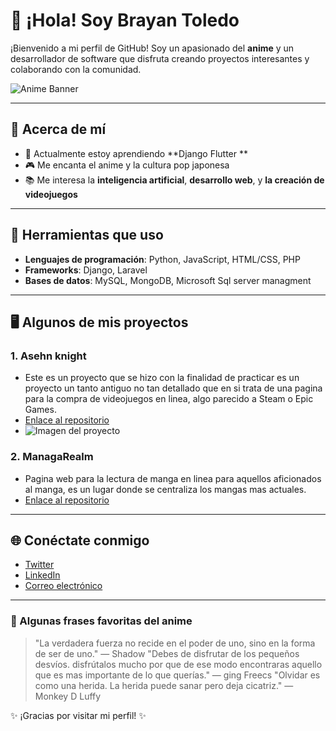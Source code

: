 # 👋 ¡Hola! Soy Brayan Toledo

¡Bienvenido a mi perfil de GitHub! Soy un apasionado del **anime** y un desarrollador de software que disfruta creando proyectos interesantes y colaborando con la comunidad.

![Anime Banner]([https://example.com/your-anime-banner.jpg](https://img.freepik.com/foto-gratis/bestia-dragon-mitica-estilo-anime_23-2151112836.jpg?t=st=1743096084~exp=1743099684~hmac=5423b721dd7dbc306de0eba7194cbfe36e99f06e533bf9c0a3958fe8290b07bb&w=1380))

---

## 🌸 Acerca de mí

- 🚀 Actualmente estoy aprendiendo **Django Flutter **
- 🎮 Me encanta el anime y la cultura pop japonesa
- 📚 Me interesa la **inteligencia artificial**, **desarrollo web**, y **la creación de videojuegos**

---

## 🔧 Herramientas que uso

- **Lenguajes de programación**: Python, JavaScript, HTML/CSS, PHP
- **Frameworks**: Django, Laravel
- **Bases de datos**: MySQL, MongoDB, Microsoft Sql server managment

---

## 🖥️ Algunos de mis proyectos

### 1. **Asehn knight**
   - Este es un proyecto que se hizo con la finalidad de practicar es un proyecto un tanto antiguo no tan detallado que en si trata de una pagina para la compra de videojuegos en linea, algo parecido a Steam o Epic Games.
   - [Enlace al repositorio](https://github.com/miusuario/proyecto)
   - ![Imagen del proyecto](https://example.com/proyecto-imagen.jpg)

### 2. **ManagaRealm**
   - Pagina web para la lectura de manga en linea para aquellos aficionados al manga, es un lugar donde se centraliza los mangas mas actuales.
   - [Enlace al repositorio](https://github.com/miusuario/proyecto)

---

## 🌐 Conéctate conmigo

- [Twitter](https://twitter.com/kunaizakku)
- [LinkedIn](https://linkedin.com/in/tuusuario)
- [Correo electrónico](mailto:brayt01@hotmail.com)

---

### 📝 Algunas frases favoritas del anime

> "La verdadera fuerza no recide en el poder de uno, sino en la forma de ser de uno." — Shadow
> "Debes de disfrutar de los pequeños desvíos. disfrútalos mucho por que de ese modo encontraras aquello que es mas importante de lo que querías." — ging Freecs
> "Olvidar es como una herida. La herida puede sanar pero deja cicatriz." — Monkey D Luffy

✨ ¡Gracias por visitar mi perfil! ✨
